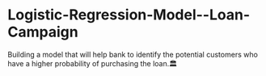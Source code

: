 # Logistic-Regression-Model--Loan-Campaign
Building a model that will help bank to identify the potential customers who have a higher probability of purchasing the loan.🏛
